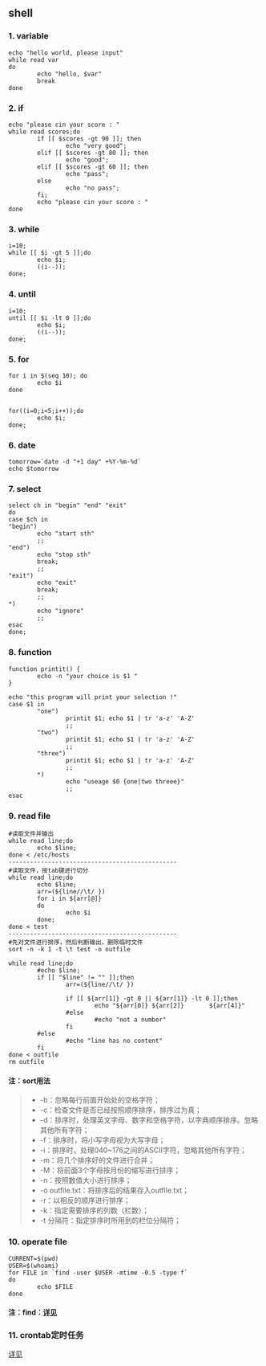 ## shell

### 1. variable 
```shell
echo "hello world, please input"
while read var
do
        echo "hello, $var"
        break
done
```

### 2. if
```shell
echo "please cin your score : "
while read scores;do
        if [[ $scores -gt 90 ]]; then
                echo "very good";
        elif [[ $scores -gt 80 ]]; then
                echo "good";
        elif [[ $scores -gt 60 ]]; then
                echo "pass";
        else
                echo "no pass";
        fi;
        echo "please cin your score : "
done
```

### 3. while
```shell
i=10;
while [[ $i -gt 5 ]];do
        echo $i;
        ((i--));
done;
```

### 4. until
```shell
i=10;
until [[ $i -lt 0 ]];do
        echo $i;
        ((i--));
done;
```

### 5. for
```shell
for i in $(seq 10); do
        echo $i
done


for((i=0;i<5;i++));do
        echo $i;
done;
```

### 6. date
```shell
tomorrow=`date -d "+1 day" +%Y-%m-%d`
echo $tomorrow
```

### 7. select
```shell
select ch in "begin" "end" "exit"
do
case $ch in
"begin")
        echo "start sth"
        ;;
"end")
        echo "stop sth"
        break;
        ;;
"exit")
        echo "exit"
        break;
        ;;
*)
        echo "ignore"
        ;;
esac
done;
```

### 8. function
```shell
function printit() {
        echo -n "your choice is $1 "
}

echo "this program will print your selection !"
case $1 in
        "one")
                printit $1; echo $1 | tr 'a-z' 'A-Z'
                ;;
        "two")
                printit $1; echo $1 | tr 'a-z' 'A-Z'
                ;;
        "three")
                printit $1; echo $1 | tr 'a-z' 'A-Z'
                ;;
        *)
                echo "useage $0 {one|two threee}"
                ;;
esac
```

### 9. read file
```shell
#读取文件并输出
while read line;do
        echo $line;
done < /etc/hosts
-----------------------------------------------
#读取文件，按tab键进行切分
while read line;do
        echo $line;
        arr=(${line//\t/ })
        for i in ${arr[@]}
        do
                echo $i
        done;
done < test
-----------------------------------------------
#先对文件进行排序，然后判断输出，删除临时文件
sort -n -k 1 -t \t test -o outfile

while read line;do
        #echo $line;
        if [[ "$line" != "" ]];then
                arr=(${line//\t/ })

                if [[ ${arr[1]} -gt 0 || ${arr[1]} -lt 0 ]];then
                        echo "${arr[0]} ${arr[2]}       ${arr[4]}"
                #else
                        #echo "not a number"
                fi
        #else
                #echo "line has no content"
        fi
done < outfile
rm outfile
```
#### 注：sort用法
>* -b：忽略每行前面开始处的空格字符；>* -c：检查文件是否已经按照顺序排序，排序过为真；>* -d：排序时，处理英文字母、数字和空格字符，以字典顺序排序。忽略其他所有字符；>* -f：排序时，将小写字母视为大写字母；>* -i：排序时，处理040~176之间的ASCII字符，忽略其他所有字符；>* -m：将几个排序好的文件进行合并；>* -M：将前面3个字母按月份的缩写进行排序；>* -n：按照数值大小进行排序；>* -o outfile.txt：将排序后的结果存入outfile.txt；>* -r：以相反的顺序进行排序；>* -k：指定需要排序的列数（栏数）；>* -t 分隔符：指定排序时所用到的栏位分隔符；### 10. operate file
```shell
CURRENT=$(pwd)
USER=$(whoami)
for FILE in `find -user $USER -mtime -0.5 -type f`
do
        echo $FILE
done
```
#### 注：find：[详见](http://www.lampweb.org/linux/2/13.html)

### 11. crontab定时任务
[详见](https://github.com/me115/linuxtools_rst/blob/master/tool/crontab.rst)